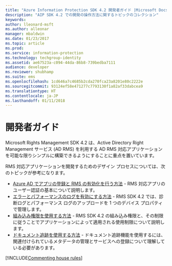 ```yaml
---
title: "Azure Information Protection SDK 4.2 開発者ガイド |Microsoft Docs"
description: "AIP SDK 4.2 での開発の操作方法に関するトピックのコレクション"
keywords: 
author: lleonard-msft
ms.author: alleonar
manager: mbaldwin
ms.date: 01/23/2017
ms.topic: article
ms.prod: 
ms.service: information-protection
ms.technology: techgroup-identity
ms.assetid: ae67523a-c094-44da-86b8-739bedba7111
audience: developer
ms.reviewer: shubhamp
ms.suite: ems
ms.openlocfilehash: 1cd646a7c4685b2cda270fca23a8201e80c2222e
ms.sourcegitcommit: 93124ef58e471277c7793130f1a82af33dabcea9
ms.translationtype: HT
ms.contentlocale: ja-JP
ms.lasthandoff: 01/11/2018
---
```

# <a name="developer-guidance"></a>開発者ガイド
Microsoft Rights Management SDK 4.2 は、Active Directory Right Management サービス (AD RMS) を利用する AD RMS 対応アプリケーションを可能な限りシンプルに構築できるようにすることに重点を置いています。

RMS 対応アプリケーションを開発するためのデザイン プロセスについては、次のトピックが参考になります。

- [Azure AD でアプリの登録と RMS の有効化を行う方法](authentication-integration.md) - RMS 対応アプリのユーザー認証の基本について説明します。
- [エラーとパフォーマンスのログを有効にする方法](enabling-logging.md) - RMS SDK 4.2 では、診断ログとパフォーマンス ログのアップロードを 1 つのデバイス プロパティで管理します。
- [組み込み権限を使用する方法](built-in-rights-usage-restriction-reference.md) - RMS SDK 4.2 の組み込み権限と、その制限に従うことでアプリケーションによって適用される使用制限について説明します。
- [ドキュメント追跡を使用する方法](how-to-use-document-tracking.md) - ドキュメント追跡機能を使用するには、関連付けられているメタデータの管理とサービスへの登録について理解している必要があります。

[!INCLUDE[Commenting house rules](../includes/houserules.md)]